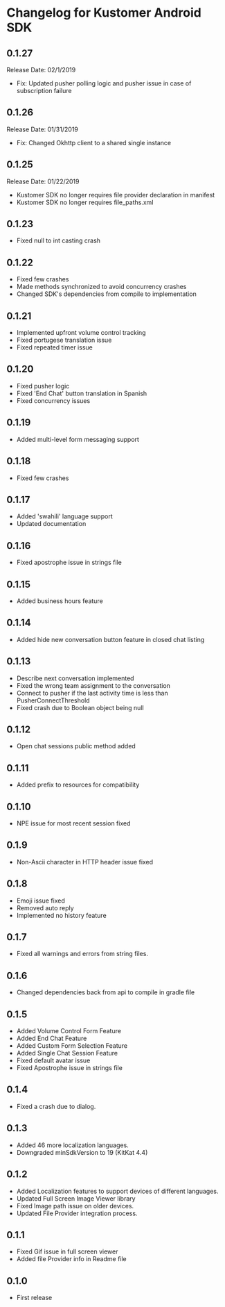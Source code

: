 # Changelog for Kustomer Android SDK

## 0.1.27
Release Date: 02/1/2019
* Fix: Updated pusher polling logic and pusher issue in case of subscription failure

## 0.1.26
Release Date: 01/31/2019
* Fix: Changed Okhttp client to a shared single instance

## 0.1.25
Release Date: 01/22/2019
* Kustomer SDK no longer requires file provider declaration in manifest
* Kustomer SDK no longer requires file_paths.xml

## 0.1.23

* Fixed null to int casting crash

## 0.1.22

* Fixed few crashes
* Made methods synchronized to avoid concurrency crashes
* Changed SDK's dependencies from compile to implementation

## 0.1.21

* Implemented upfront volume control tracking
* Fixed portugese translation issue
* Fixed repeated timer issue

## 0.1.20

* Fixed pusher logic
* Fixed 'End Chat' button translation in Spanish
* Fixed concurrency issues

## 0.1.19

* Added multi-level form messaging support

## 0.1.18

* Fixed few crashes

## 0.1.17

* Added 'swahili' language support
* Updated documentation

## 0.1.16

* Fixed apostrophe issue in strings file

## 0.1.15

* Added business hours feature

## 0.1.14

* Added hide new conversation button feature in closed chat listing

## 0.1.13

* Describe next conversation implemented
* Fixed the wrong team assignment to the conversation
* Connect to pusher if the last activity time is less than PusherConnectThreshold
* Fixed crash due to Boolean object being null

## 0.1.12

* Open chat sessions public method added

## 0.1.11

* Added prefix to resources for compatibility

## 0.1.10

* NPE issue for most recent session fixed

## 0.1.9

* Non-Ascii character in HTTP header issue fixed

## 0.1.8

* Emoji issue fixed
* Removed auto reply
* Implemented no history feature


## 0.1.7

* Fixed all warnings and errors from string files.

## 0.1.6

* Changed dependencies back from api to compile in gradle file

## 0.1.5

* Added Volume Control Form Feature
* Added End Chat Feature
* Added Custom Form Selection Feature
* Added Single Chat Session Feature
* Fixed default avatar issue
* Fixed Apostrophe issue in strings file

## 0.1.4

* Fixed a crash due to dialog.

## 0.1.3

* Added 46 more localization languages.
* Downgraded minSdkVersion to 19 (KitKat 4.4)

## 0.1.2

* Added Localization features to support devices of different languages.
* Updated Full Screen Image Viewer library
* Fixed Image path issue on older devices.
* Updated File Provider integration process.

## 0.1.1

* Fixed Gif issue in full screen viewer
* Added file Provider info in Readme file

## 0.1.0

* First release